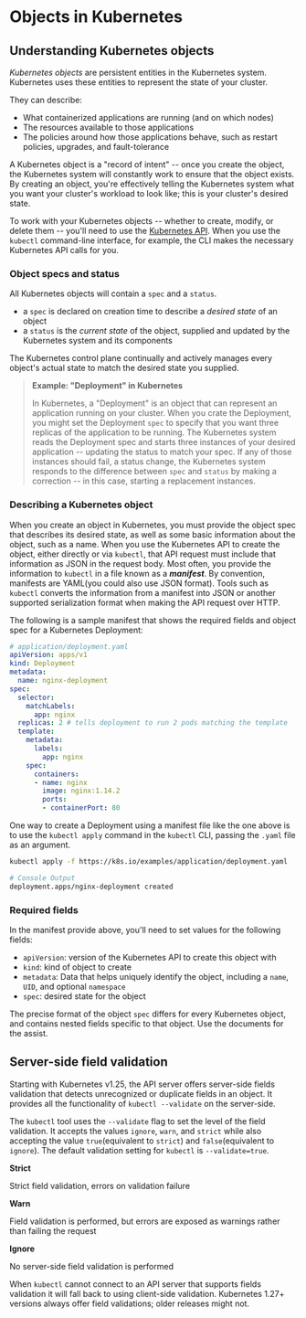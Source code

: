 # Objects in Kubernetes

## Understanding Kubernetes objects

*Kubernetes objects* are persistent entities in the Kubernetes system. Kubernetes uses these entities to represent the state of your cluster.

They can describe:

- What containerized applications are running (and on which nodes)
- The resources available to those applications
- The policies around how those applications behave, such as restart policies, upgrades, and fault-tolerance

A Kubernetes object is a "record of intent" -- once you create the object, the Kubernetes system will constantly work to ensure that the object exists. By creating an object, you're effectively telling the Kubernetes system what you want your cluster's workload to look like; this is your cluster's desired state.

To work with your Kubernetes objects -- whether to create, modify, or delete them -- you'll need to use the [Kubernetes API](https://kubernetes.io/docs/concepts/overview/kubernetes-api/). When you use the `kubectl` command-line interface, for example, the CLI makes the necessary Kubernetes API calls for you.

### Object specs and status

All Kubernetes objects will contain a `spec` and a `status`.

- a `spec` is declared on creation time to describe a *desired state* of an object
- a `status` is the *current state* of the object, supplied and updated by the Kubernetes system and its components

The Kubernetes control plane continually and actively manages every object's actual state to match the desired state you supplied.

> **Example: "Deployment" in Kubernetes**
>
> In Kubernetes, a "Deployment" is an object that can represent an application running on your cluster. When you crate the Deployment, you might set the Deployment `spec` to specify that you want three replicas of the application to be running. The Kubernetes system reads the Deployment spec and starts three instances of your desired application -- updating the status to match your spec. If any of those instances should fail, a status change, the Kubernetes system responds to the difference between `spec` and `status` by making a correction -- in this case, starting a replacement instances.


### Describing a Kubernetes object

When you create an object in Kubernetes, you must provide the object spec that describes its desired state, as well as some basic information about the object, such as a name. When you use the Kubernetes API to create the object, either directly or via `kubectl`, that API request must include that information as JSON in the request body. Most often, you provide the information to `kubectl` in a file known as a ***manifest***. By convention, manifests are YAML(you could also use JSON format). Tools such as `kubectl` converts the information from a manifest into JSON or another supported serialization format when making the API request over HTTP.

The following is a sample manifest that shows the required fields and object spec for a Kubernetes Deployment:

```yaml
# application/deployment.yaml
apiVersion: apps/v1
kind: Deployment
metadata:
  name: nginx-deployment
spec:
  selector:
    matchLabels:
      app: nginx
  replicas: 2 # tells deployment to run 2 pods matching the template
  template:
    metadata:
      labels:
        app: nginx
    spec:
      containers:
      - name: nginx
        image: nginx:1.14.2
        ports:
        - containerPort: 80
```

One way to create a Deployment using a manifest file like the one above is to use the `kubectl apply` command in the `kubectl` CLI, passing the `.yaml` file as an argument.

```bash
kubectl apply -f https://k8s.io/examples/application/deployment.yaml

# Console Output
deployment.apps/nginx-deployment created
```

### Required fields

In the manifest provide above, you'll need to set values for the following fields:

- `apiVersion`: version of the Kubernetes API to create this object with
- `kind`: kind of object to create
- `metadata`: Data that helps uniquely identify the object, including a `name`, `UID`, and optional `namespace`
- `spec`: desired state for the object

The precise format of the object `spec` differs for every Kubernetes object, and contains nested fields specific to that object. Use the documents for the assist.

## Server-side field validation

Starting with Kubernetes v1.25, the API server offers server-side fields validation that detects unrecognized or duplicate fields in an object. It provides all the functionality of `kubectl --validate` on the server-side.

The `kubectl` tool uses the `--validate` flag to set the level of the field validation. It accepts the values `ignore`, `warn`, and `strict` while also accepting the value `true`(equivalent to `strict`) and `false`(equivalent to `ignore`). The default validation setting for `kubectl` is `--validate=true`.

**Strict**

Strict field validation, errors on validation failure

**Warn**

Field validation is performed, but errors are exposed as warnings rather than failing the request

**Ignore**

No server-side field validation is performed

When `kubectl` cannot connect to an API server that supports fields validation it will fall back to using client-side validation. Kubernetes 1.27+ versions always offer field validations; older releases might not.

